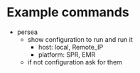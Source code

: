 # Example commands

* persea
  + show configuration to run and run it
    - host: local, Remote_IP
    - platform: SPR, EMR
  + if not configuration ask for them
